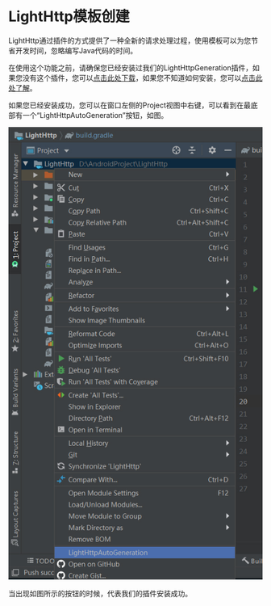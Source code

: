# LightHttp模板创建

​	LightHttp通过插件的方式提供了一种全新的请求处理过程，使用模板可以为您节省开发时间，忽略编写Java代码的时间。

​	在使用这个功能之前，请确保您已经安装过我们的LightHttpGeneration插件，如果您没有这个插件，您可以<a href="https://github.com/YuQianhao/LightHttp/raw/master/plugin/LightHttpGeneration.jar">点击此处下载</a>，如果您不知道如何安装，您可以<a href="<https://jingyan.baidu.com/article/a3aad71a36856ab1fa009673.html>">点击此处了解</a>。

​	如果您已经安装成功，您可以在窗口左侧的Project视图中右键，可以看到在最底部有一个“LightHttpAutoGeneration”按钮，如图。

![](https://github.com/YuQianhao/LightHttp/blob/master/plugin_0.jpg)

当出现如图所示的按钮的时候，代表我们的插件安装成功。